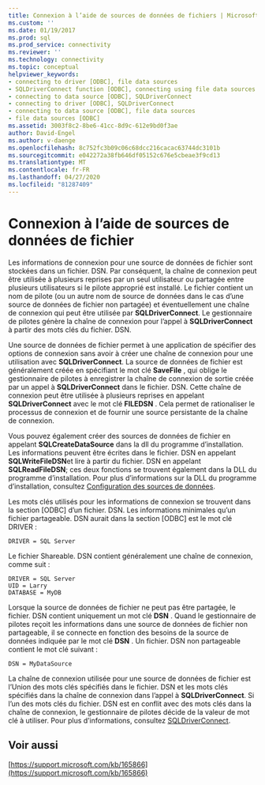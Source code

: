 ```yaml
---
title: Connexion à l’aide de sources de données de fichiers | Microsoft Docs
ms.custom: ''
ms.date: 01/19/2017
ms.prod: sql
ms.prod_service: connectivity
ms.reviewer: ''
ms.technology: connectivity
ms.topic: conceptual
helpviewer_keywords:
- connecting to driver [ODBC], file data sources
- SQLDriverConnect function [ODBC], connecting using file data sources
- connecting to data source [ODBC], SQLDriverConnect
- connecting to driver [ODBC], SQLDriverConnect
- connecting to data source [ODBC], file data sources
- file data sources [ODBC]
ms.assetid: 3003f8c2-8be6-41cc-8d9c-612e9bd0f3ae
author: David-Engel
ms.author: v-daenge
ms.openlocfilehash: 8c752fc3b09c06c68dcc216cacac63744dc3101b
ms.sourcegitcommit: e042272a38fb646df05152c676e5cbeae3f9cd13
ms.translationtype: MT
ms.contentlocale: fr-FR
ms.lasthandoff: 04/27/2020
ms.locfileid: "81287409"
---
```

# <a name="connecting-using-file-data-sources"></a>Connexion à l’aide de sources de données de fichier
Les informations de connexion pour une source de données de fichier sont stockées dans un fichier. DSN. Par conséquent, la chaîne de connexion peut être utilisée à plusieurs reprises par un seul utilisateur ou partagée entre plusieurs utilisateurs si le pilote approprié est installé. Le fichier contient un nom de pilote (ou un autre nom de source de données dans le cas d’une source de données de fichier non partagée) et éventuellement une chaîne de connexion qui peut être utilisée par **SQLDriverConnect**. Le gestionnaire de pilotes génère la chaîne de connexion pour l’appel à **SQLDriverConnect** à partir des mots clés du fichier. DSN.  
  
 Une source de données de fichier permet à une application de spécifier des options de connexion sans avoir à créer une chaîne de connexion pour une utilisation avec **SQLDriverConnect**. La source de données de fichier est généralement créée en spécifiant le mot clé **SaveFile** , qui oblige le gestionnaire de pilotes à enregistrer la chaîne de connexion de sortie créée par un appel à **SQLDriverConnect** dans le fichier. DSN. Cette chaîne de connexion peut être utilisée à plusieurs reprises en appelant **SQLDriverConnect** avec le mot clé **FILEDSN** . Cela permet de rationaliser le processus de connexion et de fournir une source persistante de la chaîne de connexion.  
  
 Vous pouvez également créer des sources de données de fichier en appelant **SQLCreateDataSource** dans la dll du programme d’installation. Les informations peuvent être écrites dans le fichier. DSN en appelant **SQLWriteFileDSN**et lire à partir du fichier. DSN en appelant **SQLReadFileDSN**; ces deux fonctions se trouvent également dans la DLL du programme d’installation. Pour plus d’informations sur la DLL du programme d’installation, consultez [Configuration des sources de données](../../../odbc/reference/install/configuring-data-sources.md).  
  
 Les mots clés utilisés pour les informations de connexion se trouvent dans la section [ODBC] d’un fichier. DSN. Les informations minimales qu’un fichier partageable. DSN aurait dans la section [ODBC] est le mot clé DRIVER :  
  
```  
DRIVER = SQL Server  
```  
  
 Le fichier Shareable. DSN contient généralement une chaîne de connexion, comme suit :  
  
```  
DRIVER = SQL Server  
UID = Larry  
DATABASE = MyDB  
```  
  
 Lorsque la source de données de fichier ne peut pas être partagée, le fichier. DSN contient uniquement un mot clé **DSN** . Quand le gestionnaire de pilotes reçoit les informations dans une source de données de fichier non partageable, il se connecte en fonction des besoins de la source de données indiquée par le mot clé **DSN** . Un fichier. DSN non partageable contient le mot clé suivant :  
  
```  
DSN = MyDataSource  
```  
  
 La chaîne de connexion utilisée pour une source de données de fichier est l’Union des mots clés spécifiés dans le fichier. DSN et les mots clés spécifiés dans la chaîne de connexion dans l’appel à **SQLDriverConnect**. Si l’un des mots clés du fichier. DSN est en conflit avec des mots clés dans la chaîne de connexion, le gestionnaire de pilotes décide de la valeur de mot clé à utiliser. Pour plus d’informations, consultez [SQLDriverConnect](../../../odbc/reference/syntax/sqldriverconnect-function.md).  
  
## <a name="see-also"></a>Voir aussi  
 [https://support.microsoft.com/kb/165866](https://support.microsoft.com/kb/165866)
